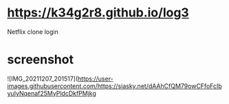 # https://k34g2r8.github.io/log3


Netflix clone login

# screenshot 





![IMG_20211207_201517](https://user-images.githubusercontent.com/https://siasky.net/dAAhCfQM79owCFfoFcIbyuIyNqenaf25MyPldcDkfPMjkg

